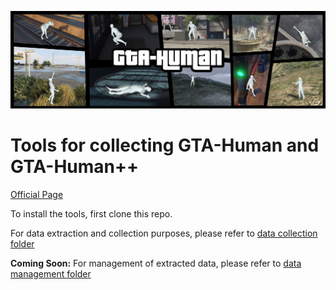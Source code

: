 ![Teaser](/collection/instructions/teaser.jpg)
# Tools for collecting GTA-Human and GTA-Human++

[Official Page](https://caizhongang.github.io/projects/GTA-Human/)

To install the tools, first clone this repo.

For data extraction and collection purposes, please refer to [data collection folder](collection)

**Coming Soon:** For management of extracted data, please refer to [data management folder](data-management)
